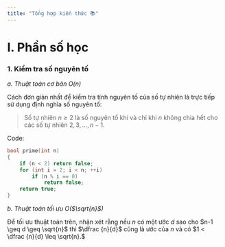 ```yaml
---
title: "Tổng hợp kiến thức 📚"
---
```


<script defer src="https://cdn.jsdelivr.net/npm/katex@0.15.3/dist/katex.min.js"></script>
<link rel="stylesheet" href="https://cdn.jsdelivr.net/npm/katex@0.15.3/dist/katex.min.css">
<script defer src="https://cdn.jsdelivr.net/npm/katex@0.15.3/dist/contrib/auto-render.min.js"
  onload="renderMathInElement(document.body, {
      delimiters: [
          {left: '$$', right: '$$', display: true},
          {left: '$', right: '$', display: false}
      ],
      ignoredTags: ['script', 'noscript', 'style', 'textarea', 'pre']
  });">
</script>

# **I. Phần số học**

### 1. Kiểm tra số nguyên tố

*a. Thuật toán cơ bản O(n)*

Cách đơn giản nhất để kiểm tra tính nguyên tố của số tự nhiên là trực tiếp sử dụng định nghĩa số nguyên tố:
> Số tự nhiên $n \geq 2$ là số nguyên tố khi và chỉ khi $n$ không chia hết cho các số tự nhiên $2, 3, ..., n-1$.

Code:
```cpp
bool prime(int n)
{
    if (n < 2) return false;
    for (int i = 2; i < n; ++i)
        if (n % i == 0)
            return false;
    return true;
}
```
*b. Thuật toán tối ưu O($\sqrt{n}$)*

Để tối ưu thuật toán trên, nhận xét rằng nếu $n$ có một ước $d$ sao cho $n-1 \geq d \geq \sqrt{n}$ thì $\dfrac {n}{d}$ cũng là ước của $n$ và có $1 < \dfrac {n}{d} \leq \sqrt{n}.$
